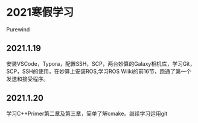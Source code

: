 # **2021寒假学习**



Purewind



## 2021.1.19

安装VSCode，Typora，配置SSH，SCP，两台妙算的Galaxy相机库，学习Git，SCP，SSH的使用，在妙算上安装ROS,学习ROS WIiki的前16节，跑通了第一个发送和接受程序。



## 2021.1.20

学习C++Primer第二章及第三章，简单了解cmake。继续学习运用git